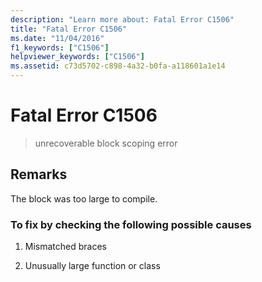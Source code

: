 ```yaml
---
description: "Learn more about: Fatal Error C1506"
title: "Fatal Error C1506"
ms.date: "11/04/2016"
f1_keywords: ["C1506"]
helpviewer_keywords: ["C1506"]
ms.assetid: c73d5702-c898-4a32-b0fa-a118601a1e14
---
```

# Fatal Error C1506

> unrecoverable block scoping error

## Remarks

The block was too large to compile.

### To fix by checking the following possible causes

1. Mismatched braces

1. Unusually large function or class
